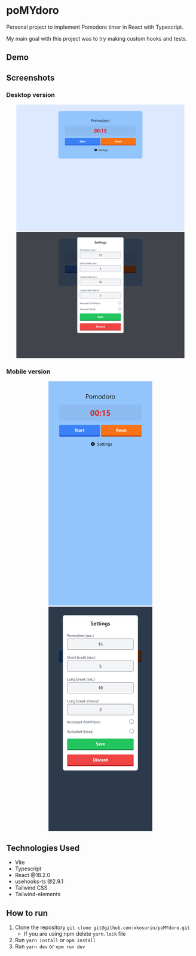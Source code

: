 # poMYdoro

Personal project to implement Pomodoro timer in React with Typescript.

My main goal with this project was to try making custom hooks and tests.

## Demo

## Screenshots
### Desktop version
<p align="center">
   <img src="./images/screen00.png" alt="Desktop version" width="450px">
   <img src="./images/screen01.png" alt="Desktop version settings" width="450px">
</p>

### Mobile version
<p align="center">
   <img src="./images/screen10.png" alt="Mobile version" height="600px">
   <img src="./images/screen11.png" alt="Mobile version settings" height="600px">
</p>

## Technologies Used

- Vite
- Typescript
- React @18.2.0
- usehooks-ts @2.9.1
- Tailwind CSS
- Tailwind-elements

## How to run

1. Clone the repository `git clone git@github.com:xkosorin/poMYdoro.git`
   - If you are using npm delete `yarn.lock` file
2. Run `yarn install` or `npm install`
3. Run `yarn dev` or `npm run dev`
